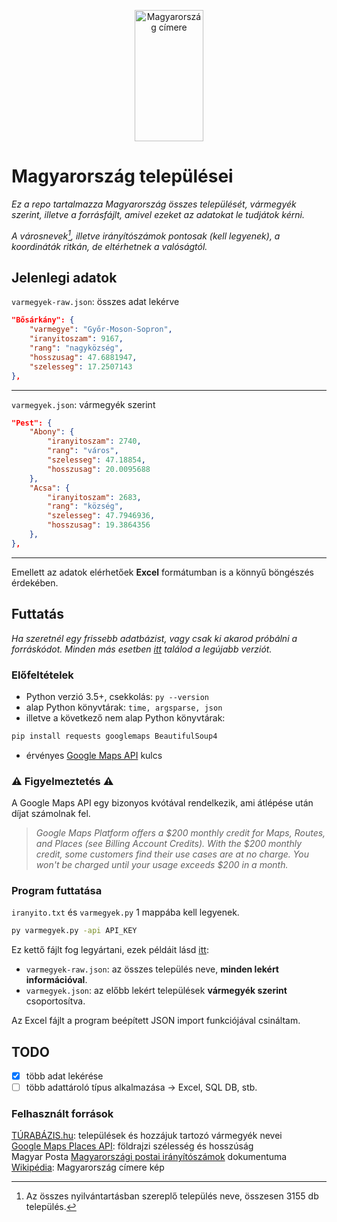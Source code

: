 <p align='center'><img src="https://upload.wikimedia.org/wikipedia/commons/thumb/3/34/Coat_of_arms_of_Hungary.svg/1200px-Coat_of_arms_of_Hungary.svg.png" alt="Magyarország címere" style="height: 210px; width:110px;"/></p>

# Magyarország települései

*Ez a repo tartalmazza Magyarország összes települését, vármegyék szerint, illetve a forrásfájlt, amivel ezeket az adatokat le tudjátok kérni.*

*A városnevek[^1], illetve irányítószámok pontosak (kell legyenek), a koordináták ritkán, de eltérhetnek a valóságtól.*

## Jelenlegi adatok

``varmegyek-raw.json``: összes adat lekérve  

```json
"Bősárkány": {
    "varmegye": "Győr-Moson-Sopron",
    "iranyitoszam": 9167,
    "rang": "nagyközség",
    "hosszusag": 47.6881947,
    "szelesseg": 17.2507143
},
``` 

---

``varmegyek.json``: vármegyék szerint

```json
"Pest": {
    "Abony": {
        "iranyitoszam": 2740,
        "rang": "város",
        "szelesseg": 47.18854,
        "hosszusag": 20.0095688
    },
    "Acsa": {
        "iranyitoszam": 2683,
        "rang": "község",
        "szelesseg": 47.7946936,
        "hosszusag": 19.3864356
    },
},
``` 

---

Emellett az adatok elérhetőek **Excel** formátumban is a könnyű böngészés érdekében.

## Futtatás

*Ha szeretnél egy frissebb adatbázist, vagy csak ki akarod próbálni a forráskódot. Minden más esetben [itt](https://github.com/Gvwyn/varmegyek/releases) találod a legújabb verziót.* 

### Előfeltételek

- Python verzió 3.5+, csekkolás: ``py --version``
- alap Python könyvtárak: ``time, argsparse, json``
- illetve a következő nem alap Python könyvtárak:

```bash
pip install requests googlemaps BeautifulSoup4
```

- érvényes [Google Maps API](https://mapsplatform.google.com/) kulcs  

### ⚠️ Figyelmeztetés ⚠️
A Google Maps API egy bizonyos kvótával rendelkezik, ami átlépése után díjat számolnak fel.

> *Google Maps Platform offers a $200 monthly credit for Maps, Routes, and Places (see Billing Account Credits). With the $200 monthly credit, some customers find their use cases are at no charge. You won't be charged until your usage exceeds $200 in a month.*


### Program futtatása

``iranyito.txt`` és ``varmegyek.py`` 1 mappába kell legyenek.  

```bash
py varmegyek.py -api API_KEY
```

Ez kettő fájlt fog legyártani, ezek példáit lásd [itt](#jelenlegi-adatok):
- ``varmegyek-raw.json``: az összes település neve, **minden lekért információval**.
- ``varmegyek.json``: az előbb lekért települések **vármegyék szerint** csoportosítva.

Az Excel fájlt a program beépített JSON import funkciójával csináltam.

## TODO
- [x] több adat lekérése
- [ ] több adattároló típus alkalmazása -> Excel, SQL DB, stb.

### Felhasznált források
[TÚRABÁZIS.hu](https://www.turabazis.hu/telepules_lista_0_0_n_n_n_n_0_n_0_n_0_n_n_n_n_0): települések és hozzájuk tartozó vármegyék nevei  
[Google Maps Places API](https://developers.google.com/maps/documentation/places/web-service): földrajzi szélesség és hosszúság  
Magyar Posta [Magyarországi postai irányítószámok](https://www.posta.hu/static/internet/download/Iranyitoszam-Internet_uj.xlsx) dokumentuma  
[Wikipédia](https://hu.wikipedia.org/wiki/Magyarorsz%C3%A1g_c%C3%ADmere): Magyarország címere kép

[^1]: Az összes nyilvántartásban szereplő település neve, összesen 3155 db település.

